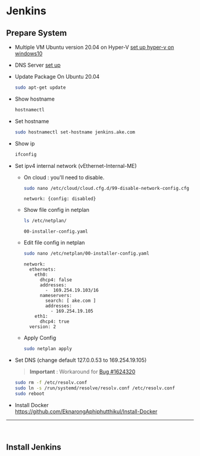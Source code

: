 # Jenkins

## Prepare System
- Multiple VM Ubuntu version 20.04 on Hyper-V   [set up hyper-v on windows10](https://github.com/EknarongAphiphutthikul/Install-Hyper-V)
- DNS Server  [set up](https://github.com/EknarongAphiphutthikul/Install-Dns-bind9)
- Update Package On Ubuntu 20.04
  ```sh
  sudo apt-get update
  ```
- Show hostname
  ```sh
  hostnamectl
  ```
- Set hostname
  ```sh
  sudo hostnamectl set-hostname jenkins.ake.com
  ```
- Show ip
  ```sh
  ifconfig
  ```
- Set ipv4 internal network (vEthernet-Internal-ME)
  - On cloud : you'll need to disable.
    ```sh
    sudo nano /etc/cloud/cloud.cfg.d/99-disable-network-config.cfg
    ```
    ```console
    network: {config: disabled}
    ```
  - Show file config in netplan
    ```sh
    ls /etc/netplan/
    ```
    ```console
    00-installer-config.yaml
    ```
  - Edit file config in netplan
    ```sh
    sudo nano /etc/netplan/00-installer-config.yaml
    ```
    ```console
    network:
      ethernets:
        eth0:
          dhcp4: false
          addresses:
            -  169.254.19.103/16
          nameservers:
            search: [ ake.com ]
            addresses:
              - 169.254.19.105
        eth1:
          dhcp4: true
      version: 2
    ```
  - Apply Config
    ```sh
    sudo netplan apply
    ```

- Set DNS (change default 127.0.0.53 to 169.254.19.105)  
  > **Important** : Workaround for  [Bug #1624320](https://bugs.launchpad.net/ubuntu/+source/systemd/+bug/1624320)
  ```sh
  sudo rm -f /etc/resolv.conf
  sudo ln -s /run/systemd/resolve/resolv.conf /etc/resolv.conf
  sudo reboot
  ```
- Install Docker  
  https://github.com/EknarongAphiphutthikul/Install-Docker
----

<br/>

## Install Jenkins